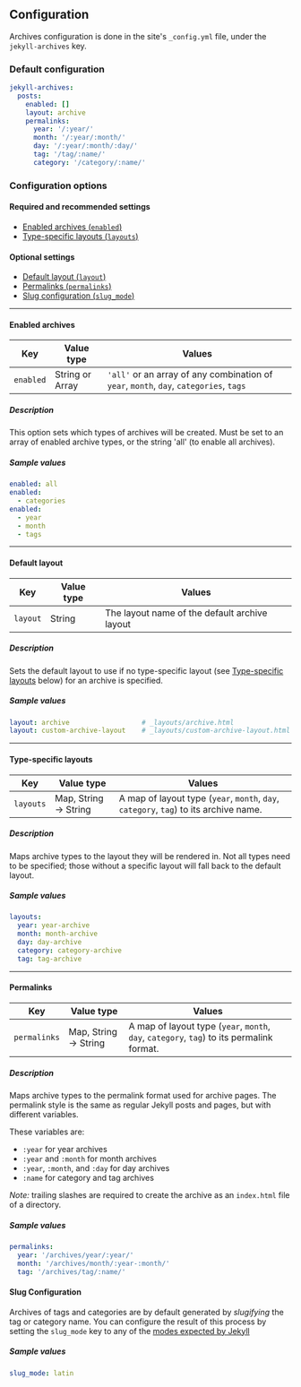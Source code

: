 ## Configuration

Archives configuration is done in the site's `_config.yml` file, under the `jekyll-archives` key.

### Default configuration

```yml
jekyll-archives:
  posts:
    enabled: []
    layout: archive
    permalinks:
      year: '/:year/'
      month: '/:year/:month/'
      day: '/:year/:month/:day/'
      tag: '/tag/:name/'
      category: '/category/:name/'
```

### Configuration options

#### Required and recommended settings
- [Enabled archives (`enabled`)](#enabled-archives)
- [Type-specific layouts (`layouts`)](#type-specific-layouts)

#### Optional settings
- [Default layout (`layout`)](#default-layout)
- [Permalinks (`permalinks`)](#permalinks)
- [Slug configuration (`slug_mode`)](#slug-configuration)

---

#### Enabled archives

| Key       | Value type      | Values |
|-----------|-----------------|--------|
| `enabled` | String or Array | `'all'` or an array of any combination of `year`, `month`, `day`, `categories`, `tags` |

##### Description

This option sets which types of archives will be created. Must be set to an array of enabled archive types, or the string 'all' (to enable all archives).

##### Sample values

```yml
enabled: all
enabled:
  - categories
enabled:
  - year
  - month
  - tags
```

---

#### Default layout

| Key      | Value type | Values |
|----------|------------|--------|
| `layout` | String     | The layout name of the default archive layout |

##### Description

Sets the default layout to use if no type-specific layout (see [Type-specific layouts](#type-specific-layouts) below) for an archive is specified.

##### Sample values

```yml
layout: archive                  # _layouts/archive.html
layout: custom-archive-layout    # _layouts/custom-archive-layout.html
```

---

#### Type-specific layouts

| Key       | Value type                | Values |
|-----------|---------------------------|--------|
| `layouts` | Map, String &rarr; String | A map of layout type (`year`, `month`, `day`, `category`, `tag`) to its archive name. |

##### Description

Maps archive types to the layout they will be rendered in. Not all types need to be specified; those without a specific layout will fall back to the default layout.

##### Sample values

```yml
layouts:
  year: year-archive
  month: month-archive
  day: day-archive
  category: category-archive
  tag: tag-archive
```

---

#### Permalinks

| Key          | Value type                | Values |
|--------------|---------------------------|--------|
| `permalinks` | Map, String &rarr; String | A map of layout type (`year`, `month`, `day`, `category`, `tag`) to its permalink format. |

##### Description

Maps archive types to the permalink format used for archive pages. The permalink style is the same as regular Jekyll posts and pages, but with different variables.

These variables are:

* `:year` for year archives
* `:year` and `:month` for month archives
* `:year`, `:month`, and `:day` for day archives
* `:name` for category and tag archives

*Note:* trailing slashes are required to create the archive as an `index.html` file of a directory.

##### Sample values

```yml
permalinks:
  year: '/archives/year/:year/'
  month: '/archives/month/:year-:month/'
  tag: '/archives/tag/:name/'
```

#### Slug Configuration

Archives of tags and categories are by default generated by *slugifying* the tag or category name.
You can configure the result of this process by setting the `slug_mode` key to any of the
[modes expected by Jekyll](https://jekyllrb.com/docs/liquid/filters/#options-for-the-slugify-filter)

##### Sample values

```yml
slug_mode: latin
```
